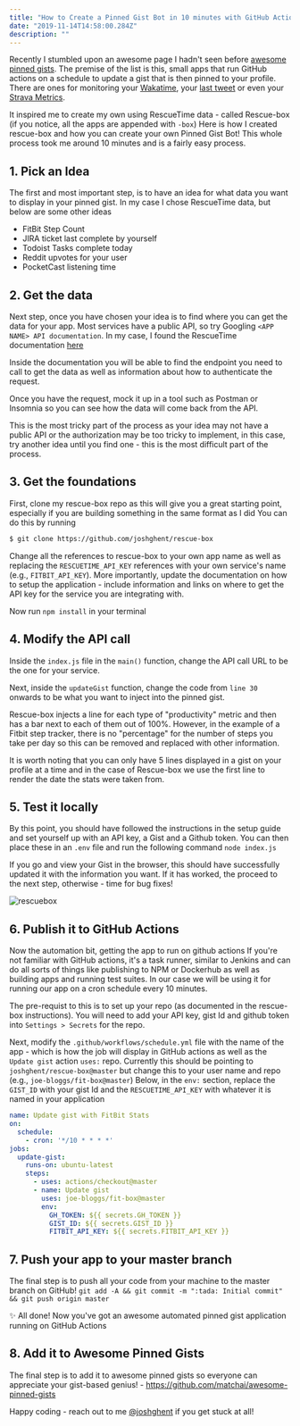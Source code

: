 ```yaml
---
title: "How to Create a Pinned Gist Bot in 10 minutes with GitHub Actions"
date: "2019-11-14T14:58:00.284Z"
description: ""
---
```


Recently I stumbled upon an awesome page I hadn't seen before [awesome pinned gists](https://github.com/matchai/awesome-pinned-gists). The premise of the list is this, small apps that run GitHub actions on a schedule to update a gist that is then pinned to your profile.
There are ones for monitoring your [Wakatime](https://github.com/matchai/waka-box), your [last tweet](https://github.com/matchai/bird-box) or even your [Strava Metrics](https://github.com/JohnPhamous/strava-box).

It inspired me to create my own using RescueTime data - called Rescue-box (if you notice, all the apps are appended with `-box`)
Here is how I created rescue-box and how you can create your own Pinned Gist Bot! This whole process took me around 10 minutes and is a fairly easy process.

## 1. Pick an Idea
The first and most important step, is to have an idea for what data you want to display in your pinned gist. In my case I chose RescueTime data, but below are some other ideas

* FitBit Step Count
* JIRA ticket last complete by yourself
* Todoist Tasks complete today
* Reddit upvotes for your user
* PocketCast listening time

## 2. Get the data
Next step, once you have chosen your idea is to find where you can get the data for your app.
Most services have a public API, so try Googling `<APP NAME> API documentation`. In my case, I found the RescueTime documentation [here](https://www.rescuetime.com/apidoc)

Inside the documentation you will be able to find the endpoint you need to call to get the data as well as information about how to authenticate the request.

Once you have the request, mock it up in a tool such as Postman or Insomnia so you can see how the data will come back from the API.

This is the most tricky part of the process as your idea may not have a public API or the authorization may be too tricky to implement, in this case, try another idea until you find one - this is the most difficult part of the process.

## 3. Get the foundations
First, clone my rescue-box repo as this will give you a great starting point, especially if you are building something in the same format as I did
You can do this by running
```bash
$ git clone https://github.com/joshghent/rescue-box
```

Change all the references to rescue-box to your own app name as well as replacing the `RESCUETIME_API_KEY` references with your own service's name (e.g., `FITBIT_API_KEY`). More importantly, update the documentation on how to setup the application - include information and links on where to get the API key for the service you are integrating with.

Now run `npm install` in your terminal

## 4. Modify the API call
Inside the `index.js` file in the `main()` function, change the API call URL to be the one for your service.

Next, inside the `updateGist` function, change the code from `line 30` onwards to be what you want to inject into the pinned gist.

Rescue-box injects a line for each type of "productivity" metric and then has a bar next to each of them out of 100%. However, in the example of a Fitbit step tracker, there is no "percentage" for the number of steps you take per day so this can be removed and replaced with other information.

It is worth noting that you can only have 5 lines displayed in a gist on your profile at a time and in the case of Rescue-box we use the first line to render the date the stats were taken from.

## 5. Test it locally
By this point, you should have followed the instructions in the setup guide and set yourself up with an API key, a Gist and a Github token.
You can then place these in an `.env` file and run the following command `node index.js`

If you go and view your Gist in the browser, this should have successfully updated it with the information you want. If it has worked, the proceed to the next step, otherwise - time for bug fixes!

![rescuebox]("../../assets/images/rescuebox.png")

## 6. Publish it to GitHub Actions
Now the automation bit, getting the app to run on github actions
If you're not familiar with GitHub actions, it's a task runner, similar to Jenkins and can do all sorts of things like publishing to NPM or Dockerhub as well as building apps and running test suites. In our case we will be using it for running our app on a cron schedule every 10 minutes.

The pre-requist to this is to set up your repo (as documented in the rescue-box instructions). You will need to add your API key, gist Id and github token into `Settings > Secrets` for the repo.

Next, modify the `.github/workflows/schedule.yml` file with the name of the app - which is how the job will display in GitHub actions as well as the `Update gist` action `uses:` repo. Currently this should be pointing to `joshghent/rescue-box@master` but change this to your user name and repo (e.g., `joe-bloggs/fit-box@master`)
Below, in the `env:` section, replace the `GIST_ID` with your gist Id and the `RESCUETIME_API_KEY` with whatever it is named in your application

```yml
name: Update gist with FitBit Stats
on:
  schedule:
    - cron: '*/10 * * * *'
jobs:
  update-gist:
    runs-on: ubuntu-latest
    steps:
      - uses: actions/checkout@master
      - name: Update gist
        uses: joe-bloggs/fit-box@master
        env:
          GH_TOKEN: ${{ secrets.GH_TOKEN }}
          GIST_ID: ${{ secrets.GIST_ID }}
          FITBIT_API_KEY: ${{ secrets.FITBIT_API_KEY }}
```

## 7. Push your app to your master branch
The final step is to push all your code from your machine to the master branch on GitHub!
`git add -A && git commit -m ":tada: Initial commit" && git push origin master`

✨ All done! Now you've got an awesome automated pinned gist application running on GitHub Actions

## 8. Add it to Awesome Pinned Gists
The final step is to add it to awesome pinned gists so everyone can appreciate your gist-based genius! - https://github.com/matchai/awesome-pinned-gists

Happy coding - reach out to me [@joshghent](https://twitter.com/joshghent) if you get stuck at all!
